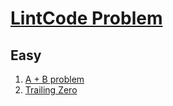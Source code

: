 # [LintCode Problem](https://www.lintcode.com/problem/)

## Easy
1. [A + B problem](001-a-b-problem.md)
2. [Trailing Zero](002-trailing-zero-problem.md)
